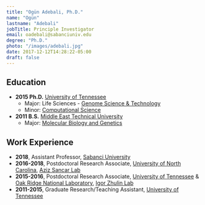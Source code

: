 ```yaml
---
title: "Ogün Adebali, Ph.D."
name: "Ogün"
lastname: "Adebali"
jobTitle: Principle Investigator
email: oadebali@sabanciuniv.edu
degree: "Ph.D."
photo: "/images/adebali.jpg"
date: 2017-12-12T14:28:22-05:00
draft: false
---
```


## Education
<!-- {{< textlink text="helloWorld!" link="hello.com" >}} -->

* **2015 Ph.D.** [University of Tennessee](http://utk.edu)
    * Major: Life Sciences - [Genome Science & Technology](http://gst.tennessee.edu)
    * Minor: [Computational Science](http://igmcs.utk.edu)
* **2011 B.S.** [Middle East Technical University](http://metu.edu.tr)
    * Major: [Molecular Biology and Genetics](http://bio.metu.edu.tr)

## Work Experience

* **2018**, Assistant Professor, [Sabanci University](http://sabanciuniv.edu/en)
* **2016-2018**, Postdoctoral Research Associate, [University of North Carolina](http://unc.edu), [Aziz Sancar Lab](http://sancarlab.unc.edu)
* **2015-2016**, Postdoctoral Research Associate, [University of Tennessee](http://utk.edu) & [Oak Ridge National Laboratory](http://ornl.gov), [Igor Zhulin Lab](http://zhulinlab.org)
* **2011-2015**, Graduate Research/Teaching Assistant, [University of Tennessee](http://utk.edu)